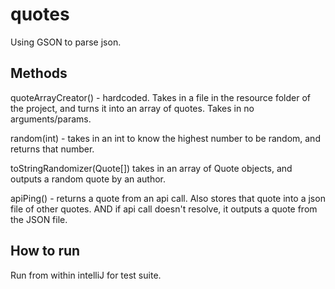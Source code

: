 # quotes
Using GSON to parse json.

## Methods
quoteArrayCreator() - hardcoded. Takes in a file in the resource folder of the project, and turns it into an array of quotes. Takes in no arguments/params.

random(int) - takes in an int to know the highest number to be random, and returns that number.

toStringRandomizer(Quote[]) takes in an array of Quote objects, and outputs a random quote by an author.

apiPing() - returns a quote from an api call. Also stores that quote into a json file of other quotes. AND if api call doesn't resolve, it outputs a quote from the JSON file.

## How to run

Run from within intelliJ for test suite.